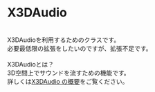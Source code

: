 # X3DAudio
<br>X3DAudioを利用するためのクラスです。
<br>必要最低限の拡張をしたいのですが、拡張不足です。
<br>
<br>X3DAudioとは？
<br>3D空間上でサウンドを流すための機能です。
<br>詳しくは<a href="https://msdn.microsoft.com/ja-jp/library/cc308008(v=vs.85).aspx">X3DAudio の概要</a>をご覧ください。

